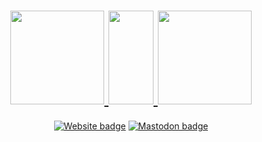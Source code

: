 <h1 align="center">

<a href="https://github.com/anuraghazra/github-readme-stats">
<img height="150px" src="https://github-readme-stats.vercel.app/api?username=eai04191&show_icons=true">
<img height="150px" width="72px" src="https://raw.githubusercontent.com/eai04191/eai04191/master/pogchamp.png">
<img height="150px" src="https://github-readme-stats.vercel.app/api/top-langs/?username=eai04191&hide=html&layout=compact">
</a>
</h1>

<span align="center">

[![Website badge](https://img.shields.io/badge/website-mizle.net-green?style=for-the-badge)](https://mizle.net)
[![Mastodon badge](https://img.shields.io/badge/Mastodon-@Eai@stellaria.network-red?style=for-the-badge&logo=mastodon&logoColor=white&labelColor=2B90D9&color=dcbe5e)](https://stellaria.network/@Eai)
</span>
